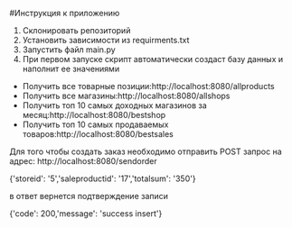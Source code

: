 #Инструкция к приложению
1. Склонировать репозиторий
2. Установить зависимости из requirments.txt
3. Запустить файл main.py
4. При первом запуске скрипт автоматически создаст базу данных и наполнит ее значениями

* Получить все товарные позиции:http://localhost:8080/allproducts
* Получить все магазины:http://localhost:8080/allshops
* Получить топ 10 самых доходных магазинов за месяц:http://localhost:8080/bestshop
* Получить топ 10  самых продаваемых товаров:http://localhost:8080/bestsales

Для того чтобы создать заказ необходимо отправить POST запрос на адрес: 
  http://localhost:8080/sendorder 
 
 {'storeid': '5','saleproductid': '17','totalsum': '350'} 

 в ответ вернется подтверждение записи 
 
{'code': 200,'message': 'success insert'}

